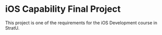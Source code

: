 # iOS Capability Final Project
This project is one of the requirements for the iOS Development course in StratU.
